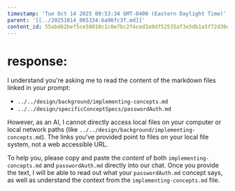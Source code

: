 ```yaml
---
timestamp: 'Tue Oct 14 2025 00:53:34 GMT-0400 (Eastern Daylight Time)'
parent: '[[../20251014_005334.6a96fc3f.md]]'
content_id: 55abd62bef5ce58010c1c0e7bc2f4ced3a9df52535af3e5db1a5f72d36e82c5c
---
```


# response:

I understand you're asking me to read the content of the markdown files linked in your prompt:

* `../../design/background/implementing-concepts.md`
* `../../design/specificConceptSpecs/passwordAuth.md`

However, as an AI, I cannot directly access local files on your computer or local network paths (like `../../design/background/implementing-concepts.md`). The links you've provided point to files on your local file system, not a web accessible URL.

To help you, please copy and paste the *content* of both `implementing-concepts.md` and `passwordAuth.md` directly into our chat. Once you provide the text, I will be able to read out what your `passwordAuth.md` concept says, as well as understand the context from the `implementing-concepts.md` file.
